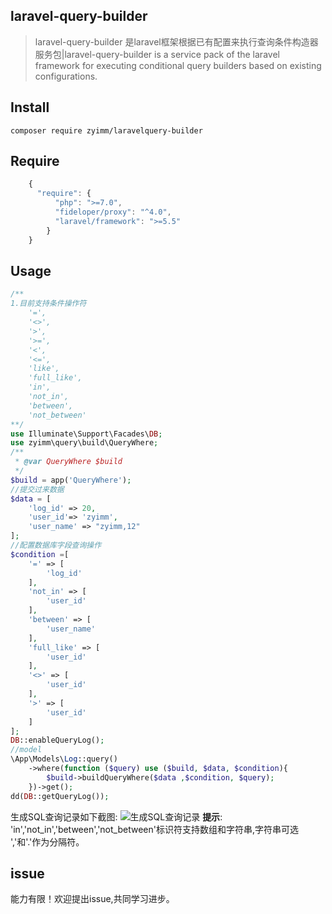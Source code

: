 ## laravel-query-builder

> laravel-query-builder 是laravel框架根据已有配置来执行查询条件构造器服务包|laravel-query-builder is a service pack of the laravel framework for executing conditional query builders based on existing configurations.

## Install
```
composer require zyimm/laravelquery-builder

```

## Require
```javascript
    {
      "require": {
          "php": ">=7.0",
          "fideloper/proxy": "^4.0",
          "laravel/framework": ">=5.5"
        }  
    }   
```
## Usage
```php
/**
1.目前支持条件操作符
    '=',
    '<>',
    '>',
    '>=',
    '<',
    '<=',
    'like',
    'full_like',
    'in',
    'not_in',
    'between',
    'not_between'
**/
use Illuminate\Support\Facades\DB;
use zyimm\query\build\QueryWhere;
/**
 * @var QueryWhere $build
 */
$build = app('QueryWhere');
//提交过来数据
$data = [
    'log_id' => 20,
    'user_id'=> 'zyimm',
    'user_name' => "zyimm,12"
];
//配置数据库字段查询操作
$condition =[
    '=' => [
        'log_id'
    ],
    'not_in' => [
        'user_id'
    ],
    'between' => [
        'user_name'
    ],
    'full_like' => [
        'user_id'
    ],
    '<>' => [
        'user_id'
    ],
    '>' => [
        'user_id'
    ]
];
DB::enableQueryLog();
//model
\App\Models\Log::query()
    ->where(function ($query) use ($build, $data, $condition){
        $build->buildQueryWhere($data ,$condition, $query);
    })->get();
dd(DB::getQueryLog());
```
生成SQL查询记录如下截图:
![生成SQL查询记录](http://api.img.zyimm.com/media/20201012/bae11974ff1496f95b2eb9a8dabb7d22.jpg)
**提示**:  
'in','not_in','between','not_between'标识符支持数组和字符串,字符串可选 ','和'.'作为分隔符。

## issue

能力有限！欢迎提出issue,共同学习进步。

